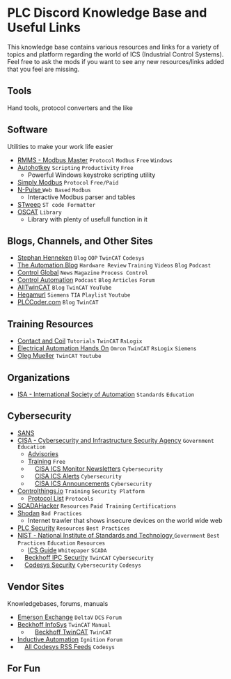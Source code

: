 # PLC Discord Knowledge Base and Useful Links
This knowledge base contains various resources and links for a variety of topics and platform regarding the world of ICS (Industrial Control Systems).
Feel free to ask the mods if you want to see any new resources/links added that you feel are missing.

## Tools
Hand tools, protocol converters and the like


## Software
Utilities to make your work life easier

* [RMMS - Modbus Master](http://www.en.radzio.dxp.pl/modbus-master-simulator/) `Protocol` `Modbus` `Free` `Windows`
* [Autohotkey](https://www.autohotkey.com/) `Scripting` `Productivity` `Free`
   * Powerful Windows keystroke scripting utility
* [Simply Modbus](http://www.simplymodbus.ca/download.htm) `Protocol` `Free/Paid`
* [N-Pulse ](https://npulse.net/en/online-modbus) `Web Based` `Modbus` 
   * Interactive Modbus parser and tables
* [STweep](https://www.stweep.com/) `ST code Formatter`
* [OSCAT](http://www.oscat.de/) `Library`
   * Library with plenty of usefull function in it

## Blogs, Channels, and Other Sites
* [Stephan Henneken](https://stefanhenneken.net/) `Blog` `OOP` `TwinCAT` `Codesys`
* [The Automation Blog](https://theautomationblog.com/) `Hardware Review` `Training` `Videos` `Blog` `Podcast`
* [Control Global](https://www.controlglobal.com/) `News` `Magazine` `Process Control`
* [Control Automation](https://control.com) `Podcast` `Blog` `Articles` `Forum`
* [AllTwinCAT](https://alltwincat.com/) `Blog` `TwinCAT` `YouTube`
* [Hegamurl](https://www.youtube.com/channel/UC1P4ACs0hsr7AWcl-mWKQbQ/playlists) `Siemens` `TIA` `Playlist` `Youtube`
* [PLCCoder.com](https://www.plccoder.com) `Blog` `TwinCAT`


## Training Resources
* [Contact and Coil](https://www.contactandcoil.com/) `Tutorials` `TwinCAT` `RsLogix`
* [Electrical Automation Hands On](https://www.youtube.com/channel/UCZqe2O5oBpas73BVdwHTiCA/featured) `Omron` `TwinCAT` `RsLogix` `Siemens`
* [Oleg Mueller](https://www.youtube.com/channel/UCHvABpkd825kAtaDxnhE-tg/featured) `TwinCAT` `Youtube`

## Organizations
* [ISA - International Society of Automation](https://www.isa.org) `Standards` `Education`

## Cybersecurity
* [SANS](https://www.sans.org/industrial-control-systems-security/)
* [CISA - Cybersecurity and Infrastructure Security Agency](https://www.cisa.gov/) `Government` `Education`
   * [Advisories](https://www.cisa.gov/uscert/ics)
   * [Training](https://niccs.cisa.gov/training) `Free`
   * <img src="https://rss.com/blog/wp-content/uploads/2019/10/social_style_3_rss-512-1.png" width="12" height="12"> [CISA ICS Monitor Newsletters](https://www.us-cert.gov/ics/monitors/monitors.xml) `Cybersecurity`
   * <img src="https://rss.com/blog/wp-content/uploads/2019/10/social_style_3_rss-512-1.png" width="12" height="12"> [CISA ICS Alerts](https://www.us-cert.gov/ics/alerts/alerts.xml) `Cybersecurity` 
   * <img src="https://rss.com/blog/wp-content/uploads/2019/10/social_style_3_rss-512-1.png" width="12" height="12"> [CISA ICS Announcements](https://www.us-cert.gov/ics/announcements/announcements.xml) `Cybersecurity`
* [Controlthings.io](https://www.controlthings.io) `Training` `Security Platform`
   * [Protocol List](https://docs.google.com/spreadsheets/d/1G3WStQJpTKe6DfQlq7knpZSK8AcxG4eQDj1HLk8LZq0/edit#gid=0) `Protocols`
* [SCADAHacker](https://scadahacker.com/) `Resources` `Paid Training` `Certifications`
* [Shodan](https://www.shodan.io/) `Bad Practices`
   * Internet trawler that shows insecure devices on the world wide web
* [PLC Security](https://plc-security.com/) `Resources` `Best Practices`
* [NIST - National Institute of Standards and Technology ](https://www.nist.gov/) `Government` `Best Practices` `Education` `Resources`
    * [ICS Guide](https://www.nist.gov/publications/guide-industrial-control-systems-ics-security) `Whitepaper` `SCADA`
* <img src="https://rss.com/blog/wp-content/uploads/2019/10/social_style_3_rss-512-1.png" width="12" height="12"> [Beckhoff IPC Security](https://www.beckhoff.com/en-en/company/news/rss-feeds/rss-ipc-security/beckhoff_ipc_security_rss_feed.xml) `TwinCAT` `Cybersecurity`
* <img src="https://rss.com/blog/wp-content/uploads/2019/10/social_style_3_rss-512-1.png" width="12" height="12"> [Codesys Security](https://www.codesys.com/rss/codesys-security-advisories.html) `Cybersecurity` `Codesys`

## Vendor Sites
Knowledgebases, forums, manuals

* [Emerson Exchange](https://emersonexchange365.com/) `DeltaV` `DCS` `Forum`
* [Beckhoff InfoSys](https://infosys.beckhoff.com/) `TwinCAT` `Manual`
   * <img src="https://rss.com/blog/wp-content/uploads/2019/10/social_style_3_rss-512-1.png" width="12" height="12"> [Beckhoff TwinCAT](https://www.beckhoff.com/english/rss/beckhoff-twincat-rss-feed.xml) `TwinCAT`
* [Inductive Automation](https://forum.inductiveautomation.com/) `Ignition` `Forum`
* <img src="https://rss.com/blog/wp-content/uploads/2019/10/social_style_3_rss-512-1.png" width="12" height="12"> [All Codesys RSS Feeds](http://www.codesys.com/rss/all-codesys-feeds.html?type=100) `Codesys`

## For Fun
